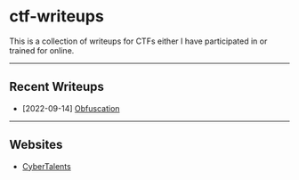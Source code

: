 # ctf-writeups

This is a collection of writeups for CTFs either I have participated in or trained for online.

---

## Recent Writeups

- [2022-09-14] [Obfuscation](./CyberTalents/Introduction-to-Cybersecurity/lesson-8.md)

---

## Websites

- [CyberTalents](./CyberTalents/README.md)
